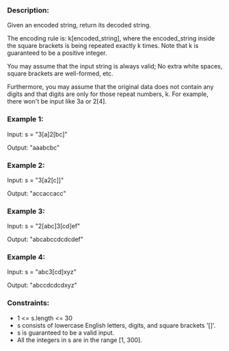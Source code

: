 ### Description:

Given an encoded string, return its decoded string.

The encoding rule is: k[encoded_string], where the encoded_string inside the square brackets is being repeated exactly k times. Note that k is guaranteed to be a positive integer.

You may assume that the input string is always valid; No extra white spaces, square brackets are well-formed, etc.

Furthermore, you may assume that the original data does not contain any digits and that digits are only for those repeat numbers, k. For example, there won't be input like 3a or 2[4].

 

### Example 1:

Input: s = "3[a]2[bc]"

Output: "aaabcbc"

### Example 2:

Input: s = "3[a2[c]]"

Output: "accaccacc"

### Example 3:

Input: s = "2[abc]3[cd]ef"

Output: "abcabccdcdcdef"

### Example 4:

Input: s = "abc3[cd]xyz"

Output: "abccdcdcdxyz"



### Constraints:

- 1 <= s.length <= 30
- s consists of lowercase English letters, digits, and square brackets '[]'.
- s is guaranteed to be a valid input.
- All the integers in s are in the range [1, 300].